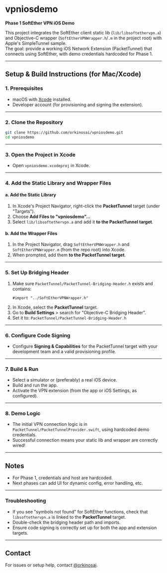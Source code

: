 # vpniosdemo

**Phase 1 SoftEther VPN iOS Demo**

This project integrates the SoftEther client static lib (`lib/libsoftethervpn.a`) and Objective-C wrapper (`SoftEtherVPNWrapper.h`/`.m` in the project root) with Apple's SimpleTunnel sample.  
The goal: provide a working iOS Network Extension (PacketTunnel) that connects using SoftEther, with demo credentials hardcoded for Phase 1.

---

## Setup & Build Instructions (for Mac/Xcode)

### 1. Prerequisites

- macOS with [Xcode](https://developer.apple.com/xcode/) installed.
- Developer account (for provisioning and signing the extension).

---

### 2. Clone the Repository

```bash
git clone https://github.com/orkinosai/vpniosdemo.git
cd vpniosdemo
```

---

### 3. Open the Project in Xcode

- Open `vpniosdemo.xcodeproj` in Xcode.

---

### 4. Add the Static Library and Wrapper Files

#### a. Add the Static Library

1. In Xcode's Project Navigator, right-click the **PacketTunnel** target (under "Targets").
2. Choose **Add Files to "vpniosdemo"...**
3. Select `lib/libsoftethervpn.a` and add it **to the PacketTunnel target**.

#### b. Add the Wrapper Files

1. In the Project Navigator, drag `SoftEtherVPNWrapper.h` and `SoftEtherVPNWrapper.m` (from the repo root) into Xcode.
2. When prompted, add them **to the PacketTunnel target**.

---

### 5. Set Up Bridging Header

1. Make sure `PacketTunnel/PacketTunnel-Bridging-Header.h` exists and contains:
    ```objc
    #import "../SoftEtherVPNWrapper.h"
    ```
2. In Xcode, select the **PacketTunnel** target.
3. Go to **Build Settings** > search for "Objective-C Bridging Header".
4. Set it to: `PacketTunnel/PacketTunnel-Bridging-Header.h`

---

### 6. Configure Code Signing

- Configure **Signing & Capabilities** for the PacketTunnel target with your development team and a valid provisioning profile.

---

### 7. Build & Run

- Select a simulator or (preferably) a real iOS device.
- Build and run the app.
- Activate the VPN extension (from the app or iOS Settings, as configured).

---

### 8. Demo Logic

- The initial VPN connection logic is in `PacketTunnel/PacketTunnelProvider.swift`, using hardcoded demo credentials.
- Successful connection means your static lib and wrapper are correctly wired!

---

## Notes

- For Phase 1, credentials and host are hardcoded.  
- Next phases can add UI for dynamic config, error handling, etc.

---

### Troubleshooting

- If you see "symbols not found" for SoftEther functions, check that `libsoftethervpn.a` is linked to the **PacketTunnel** target.
- Double-check the bridging header path and imports.
- Ensure code signing is correctly set up for both the app and extension targets.

---

## Contact

For issues or setup help, contact [@orkinosai](https://github.com/orkinosai).
